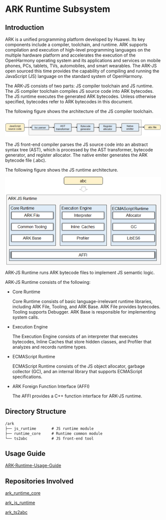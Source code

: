 # ARK Runtime Subsystem<a name="EN-US_TOPIC_0000001138852894"></a>

## Introduction<a name="section11660541593"></a>

ARK is a unified programming platform developed by Huawei. Its key components include a compiler, toolchain, and runtime. ARK supports compilation and execution of high-level programming languages on the multiple hardware platform and accelerates the execution of the OpenHarmony operating system and its applications and services on mobile phones, PCs, tablets, TVs, automobiles, and smart wearables. The ARK-JS open sourced this time provides the capability of compiling and running the JavaScript \(JS\) language on the standard system of OpenHarmony.

The ARK-JS consists of two parts: JS compiler toolchain and JS runtime. The JS compiler toolchain compiles JS source code into ARK bytecodes. The JS runtime executes the generated ARK bytecodes. Unless otherwise specified, bytecodes refer to ARK bytecodes in this document.

The following figure shows the architecture of the JS compiler toolchain.

![](figures/en-us_image_ark_frontend.png)

The JS front-end compiler parses the JS source code into an abstract syntax tree \(AST\), which is processed by the AST transformer, bytecode generator, and register allocator. The native emiter generates the ARK bytecode file \(.abc\).

The following figure shows the JS runtime architecture.

![](figures/en-us_image_ark_runtime.png)

ARK-JS Runtime runs ARK bytecode files to implement JS semantic logic.

ARK-JS Runtime consists of the following:

-   Core Runtime

    Core Runtime consists of basic language-irrelevant runtime libraries, including ARK File, Tooling, and ARK Base. ARK File provides bytecodes. Tooling supports Debugger. ARK Base is responsible for implementing system calls.

-   Execution Engine

    The Execution Engine consists of an interpreter that executes bytecodes, Inline Caches that store hidden classes, and Profiler that analyzes and records runtime types.

-   ECMAScript Runtime

    ECMAScript Runtime consists of the JS object allocator, garbage collector \(GC\), and an internal library that supports ECMAScript specifications.

-   ARK Foreign Function Interface \(AFFI\)

    The AFFI provides a C++ function interface for ARK-JS runtime.


## Directory Structure<a name="section161941989596"></a>

```
/ark
├── js_runtime       # JS runtime module
├── runtime_core     # Runtime common module
└── ts2abc           # JS front-end tool
```

## Usage Guide<a name="section18393638195820"></a>

[ARK-Runtime-Usage-Guide](https://gitee.com/openharmony/ark_js_runtime/blob/master/docs/ARK-Runtime-Usage-Guide.md)

## Repositories Involved<a name="section1371113476307"></a>

[ark\_runtime\_core](https://gitee.com/openharmony/ark_runtime_core)

[ark\_js\_runtime](https://gitee.com/openharmony/ark_js_runtime)

[ark\_ts2abc](https://gitee.com/openharmony/ark_ts2abc)

